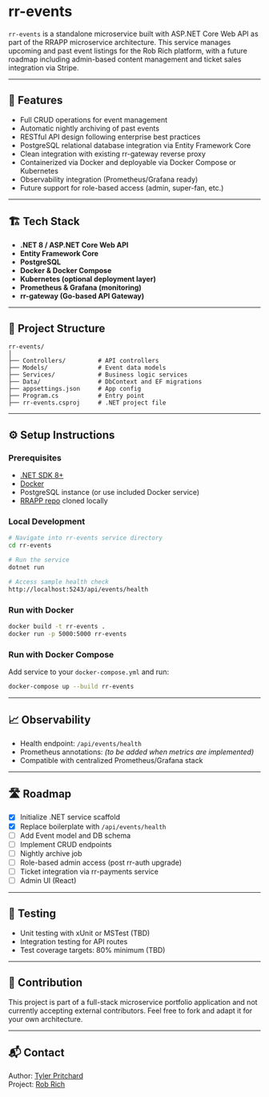 # rr-events

`rr-events` is a standalone microservice built with ASP.NET Core Web API as part of the RRAPP microservice architecture. This service manages upcoming and past event listings for the Rob Rich platform, with a future roadmap including admin-based content management and ticket sales integration via Stripe.

---

## 🚀 Features

- Full CRUD operations for event management
- Automatic nightly archiving of past events
- RESTful API design following enterprise best practices
- PostgreSQL relational database integration via Entity Framework Core
- Clean integration with existing rr-gateway reverse proxy
- Containerized via Docker and deployable via Docker Compose or Kubernetes
- Observability integration (Prometheus/Grafana ready)
- Future support for role-based access (admin, super-fan, etc.)

---

## 🏗 Tech Stack

- **.NET 8 / ASP.NET Core Web API**
- **Entity Framework Core**
- **PostgreSQL**
- **Docker & Docker Compose**
- **Kubernetes (optional deployment layer)**
- **Prometheus & Grafana (monitoring)**
- **rr-gateway (Go-based API Gateway)**

---

## 📂 Project Structure

```
rr-events/
│
├── Controllers/         # API controllers
├── Models/              # Event data models
├── Services/            # Business logic services
├── Data/                # DbContext and EF migrations
├── appsettings.json     # App config
├── Program.cs           # Entry point
├── rr-events.csproj     # .NET project file
```

---

## ⚙ Setup Instructions

### Prerequisites

- [.NET SDK 8+](https://dotnet.microsoft.com/)
- [Docker](https://www.docker.com/)
- PostgreSQL instance (or use included Docker service)
- [RRAPP repo](https://github.com/your-org/rrapp) cloned locally

### Local Development

```bash
# Navigate into rr-events service directory
cd rr-events

# Run the service
dotnet run

# Access sample health check
http://localhost:5243/api/events/health
```

### Run with Docker

```bash
docker build -t rr-events .
docker run -p 5000:5000 rr-events
```

### Run with Docker Compose

Add service to your `docker-compose.yml` and run:
```bash
docker-compose up --build rr-events
```

---

## 📈 Observability

- Health endpoint: `/api/events/health`
- Prometheus annotations: *(to be added when metrics are implemented)*
- Compatible with centralized Prometheus/Grafana stack

---

## 🛣 Roadmap

- [x] Initialize .NET service scaffold
- [x] Replace boilerplate with `/api/events/health`
- [ ] Add Event model and DB schema
- [ ] Implement CRUD endpoints
- [ ] Nightly archive job
- [ ] Role-based admin access (post rr-auth upgrade)
- [ ] Ticket integration via rr-payments service
- [ ] Admin UI (React)

---

## 🧪 Testing

- Unit testing with xUnit or MSTest (TBD)
- Integration testing for API routes
- Test coverage targets: 80% minimum (TBD)

---

## 🤝 Contribution

This project is part of a full-stack microservice portfolio application and not currently accepting external contributors. Feel free to fork and adapt it for your own architecture.

---

## 📬 Contact

Author: [Tyler Pritchard](https://www.github.com/tyler-pritchard)  
Project: [Rob Rich](https://www.robrich.band)
